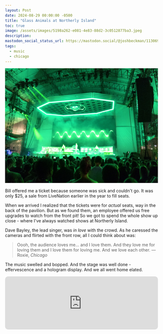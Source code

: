 ```yaml
---
layout: Post
date: 2024-08-29 00:00:00 -0500
title: "Glass Animals at Northerly Island"
toc: true
image: /assets/images/5198a262-e081-4e83-88d2-3c0512877ba3.jpeg
description: 
mastodon_social_status_url: https://mastodon.social/@joshbeckman/113069219735103705
tags: 
  - music
  - chicago
---
```




![Glass Animals on the stage at Northerly Island, bathed in green](/assets/images/5198a262-e081-4e83-88d2-3c0512877ba3.jpeg)

Bill offered me a ticket because someone was sick and couldn't go. It was only $25, a sale from LiveNation earlier in the year to fill seats.

When we arrived I realized that the tickets were for *actual* seats, way in the back of the pavilion. But as we found them, an employee offered us free upgrades to watch from the front pit! So we got to spend the whole show up close - where I've always watched shows at Northerly Island.

Dave Bayley, the lead singer, was *in love* with the crowd. As he caressed the cameras and flirted with the front row, all I could think about was:

> Oooh, the audience loves me... and I love them. And they love me for loving them and I love them for loving me. And we love each other.
&mdash; Roxie, *Chicago*

The music swelled and bopped. And the stage was well done - effervescence and a hologram display. And we all went home elated.

<iframe allow="autoplay *; encrypted-media *; fullscreen *; clipboard-write" frameborder="0" height="175" style="width:100%;max-width:660px;overflow:hidden;border-radius:10px;" sandbox="allow-forms allow-popups allow-same-origin allow-scripts allow-storage-access-by-user-activation allow-top-navigation-by-user-activation" src="https://embed.music.apple.com/us/album/cane-shuga/1440840097?i=1440840437"></iframe>

